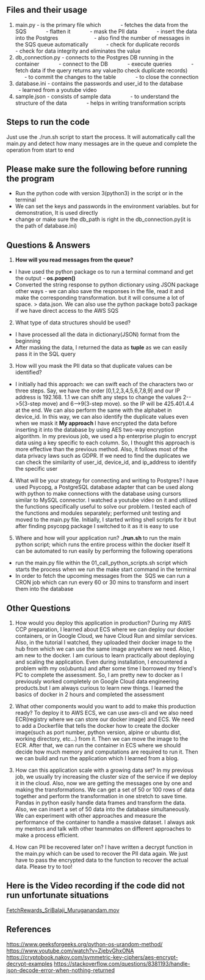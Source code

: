 ## Files and their usage
1. main.py - is the primary file which 
            - fetches the data from the SQS
            - flatten it
            - mask the PII data
            - insert the data into the Postgres            
            - also find the number of messages in the SQS queue automatically            - check for duplicate records
            - check for data integrity and eliminates the value
2. db_connection.py - connects to the Postgres DB running in the container
            - connect to the DB
            - execute queries
            - fetch data if the query returns any value(to check duplicate records)
            - to commit the changes to the table
            - to close the connection
3. database.ini - contains the passwords and user_id to the database
            - learned from a youtube video
4. sample.json - consists of sample data
            - to understand the structure of the data
            - helps in writing transformation scripts

## Steps to run the code
Just use the ./run.sh script to start the process. It will automatically call the main.py and detect how many messages are in the queue and complete the operation from start to end

## Please make sure the following before running the program
- Run the python code with version 3(python3) in the script or in the terminal
- We can set the keys and passwords in the environment variables. but for demonstration, It is used directly
- change or make sure the db_path is right in the db_connection.py(it is the path of database.ini)

## Questions & Answers
1. <strong>How will you read messages from the queue?</strong>
- I have used the python package os to run a terminal command and get the output - <strong>os.popen()</strong>
- Converted the string response to python dictionary using JSON package
other ways - we can also save the responses in the file, read it and make the corresponding transformation. but it will consume a lot of space. <aws sqs command> > data.json. We can also use the python package boto3 package if we have direct access to the AWS SQS

2. What type of data structures should be used?
- I have processed all the data in dictionary(JSON) format from the beginning
- After masking the data, I returned the data as <strong>tuple</strong> as we can easily pass it in the SQL query

3. How will you mask the PII data so that duplicate values can be identified?
- I initially had this approach: we can swift each of the characters two or three steps. Say, we have the order [0,1,2,3,4,5,6,7,8,9] and our IP address is 192.168. 1.1 we can shift any steps to change the values 2-->5(3-step move) and 6-->9(3-step move). so the IP will be 425.401.4.4 at the end. We can also perform the same with the alphabet in device_id. In this way, we can also identify the duplicate values even when we mask it
<strong>My approach </strong> I have encrypted the data before inserting it into the database by using AES two-way encryption algorithm. In my previous job, we used a hp enterprise plugin to encrypt data using a key specific to each column. So, I thought this approach is more effective than the previous method. Also, it follows most of the data privacy laws such as GDPR.
If we need to find the duplicates we can check the similarity of user_id, device_id, and ip_address to identify the specific user

4. What will be your strategy for connecting and writing to Postgres?
I have used Psycopg, a PostgreSQL database adapter that can be used along with python to make connections with the database using cursors similar to MySQL connector. I watched a youtube video on it and utilized the functions specifically useful to solve our problem. I tested each of the functions and modules separately; performed unit testing and moved to the main.py file.
Initially, I started writing shell scripts for it but after finding psycopg package I switched to it as it is easy to use

5. Where and how will your application run?
<strong> ./run.sh </strong> to run the main python script; which runs the entire process within the docker itself
It can be automated to run easily by performing the following operations
- run the main.py file within the 01_call_python_scripts.sh script which starts the process when we run the make start command in the terminal
- In order to fetch the upcoming messages from the  SQS we can run a CRON job which can run every 60 or 30 mins to transform and insert them into the database

## Other Questions
1. How would you deploy this application in production?
During my AWS CCP preparation, I learned about ECS where we can deploy our docker containers, or in Google Cloud, we have Cloud Run and similar services. Also, in the tutorial I watched, they uploaded their docker image to the hub from which we can use the same image anywhere we need.
Also, I am new to the docker. I am curious to learn practically about deploying and scaling the application. Even during installation, I encountered a problem with my os(ubuntu) and after some time I borrowed my friend's PC to complete the assessment. So, I am pretty new to docker as I previously worked completely on Google Cloud data engineering products.but I am always curious to learn new things. I learned the basics of docker in 2 hours and completed the assessment

2. What other components would you want to add to make this production ready?
To deploy it to AWS ECS, we can use aws-cli and we also need ECR(registry where we can store our docker image) and ECS. We need to add a Dockerfile that tells the docker how to create the docker image(such as port number, python version, alpine or ubuntu dist, working directory, etc...) from it. Then we can move the image to the ECR. After that, we can run the container in ECS where we should decide how much memory and computations are required to run it. Then we can build and run the application which I learned from a blog.

3. How can this application scale with a growing data set? 
In my previous job, we usually try increasing the cluster size of the service if we deploy it in the cloud. Also, now we are getting the messages one by one and making the transformations. We can get a set of 50 or 100 rows of data together and perform the transformation in one stretch to save time. Pandas in python easily handle data frames and transform the data. Also, we can insert a set of 50 data into the database simultaneously.
We can experiment with other approaches and measure the performance of the container to handle a massive dataset. I always ask my mentors and talk with other teammates on different approaches to make a process efficient.

4. How can PII be recovered later on?
I have written a decrypt function in the main.py which can be used to recover the PII data again. We just have to pass the encrypted data to the function to recover the actual data. Please try to too!

## Here is the Video recording if the code did not run unfortunate situations
[FetchRewards_SriBalaji_Muruganandam.mov]()


## References
https://www.geeksforgeeks.org/python-os-urandom-method/
https://www.youtube.com/watch?v=ZjebvGhxONA
https://cryptobook.nakov.com/symmetric-key-ciphers/aes-encrypt-decrypt-examples
https://stackoverflow.com/questions/8381193/handle-json-decode-error-when-nothing-returned